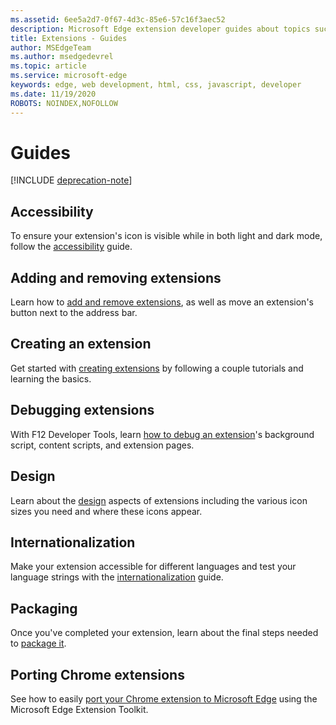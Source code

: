 ```yaml
---
ms.assetid: 6ee5a2d7-0f67-4d3c-85e6-57c16f3aec52
description: Microsoft Edge extension developer guides about topics such as porting Chrome extensions to Microsoft Edge and debugging extensions.
title: Extensions - Guides
author: MSEdgeTeam
ms.author: msedgedevrel
ms.topic: article
ms.service: microsoft-edge
keywords: edge, web development, html, css, javascript, developer
ms.date: 11/19/2020
ROBOTS: NOINDEX,NOFOLLOW
---
```

# Guides  

[!INCLUDE [deprecation-note](includes/deprecation-note.md)]  

## Accessibility
To ensure your extension's icon is visible while in both light and dark mode, follow the [accessibility](./guides/accessibility.md) guide.

## Adding and removing extensions
Learn how to [add and remove extensions](./guides/adding-and-removing-extensions.md), as well as move an extension's button next to the address bar.

## Creating an extension
Get started with [creating extensions](./guides/creating-an-extension.md) by following a couple tutorials and learning the basics.

## Debugging extensions
With F12 Developer Tools, learn [how to debug an extension](./guides/debugging-extensions.md)'s background script, content scripts, and extension pages.

## Design
Learn about the [design](./guides/design.md) aspects of extensions including the various icon sizes you need and where these icons appear.

## Internationalization
Make your extension accessible for different languages and test your language strings with the [internationalization](./guides/internationalization.md) guide.

## Packaging
Once you've completed your extension, learn about the final steps needed to [package it](./guides/packaging.md).

## Porting Chrome extensions
See how to easily [port your Chrome extension to Microsoft Edge](./guides/porting-Chrome-extensions.md) using the Microsoft Edge Extension Toolkit.
